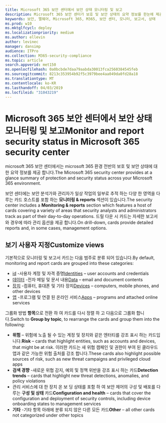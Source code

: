 ```yaml
---
title: Microsoft 365 보안 센터에서 보안 상태 모니터링 및 보고
description: Microsoft 365 보안 센터가 보호 및 보안 상태의 요약 정보를 한눈에 제공 하는 방법에 대해 설명 합니다.
keywords: 보안, 맬웨어, Microsoft 365, M365, 보안 센터, 모니터, 보고서, 상태
ms.prod: w10
ms.mktglfcycl: deploy
ms.localizationpriority: medium
ms.author: ellevin
author: levinec
manager: dansimp
audience: ITPro
ms.collection: M365-security-compliance
ms.topic: article
search.appverid: met150
ms.openlocfilehash: 0a0bcbde7daa79aabda30013fca2560384545feb
ms.sourcegitcommit: 8213c353954b92f5c3979bee4aa049da0fd28a18
ms.translationtype: MT
ms.contentlocale: ko-KR
ms.lasthandoff: 04/03/2019
ms.locfileid: "31043219"
---
```

# <a name="monitor-and-report-security-status-in-microsoft-365-security-center"></a><span data-ttu-id="20cbd-104">Microsoft 365 보안 센터에서 보안 상태 모니터링 및 보고</span><span class="sxs-lookup"><span data-stu-id="20cbd-104">Monitor and report security status in Microsoft 365 security center</span></span>

<span data-ttu-id="20cbd-105">microsoft 365 보안 센터에서는 microsoft 365 환경 전반의 보호 및 보안 상태에 대 한 요약 정보를 제공 합니다.</span><span class="sxs-lookup"><span data-stu-id="20cbd-105">The Microsoft 365 security center provides at a glance summary of protection and security status across your Microsoft 365 environment.</span></span>

<span data-ttu-id="20cbd-106">보안 센터에는 보안 분석가와 관리자가 일상 작업의 일부로 추적 하는 다양 한 영역을 다루는 카드 호스트를 포함 하는 **모니터링 & reports** 섹션이 있습니다.</span><span class="sxs-lookup"><span data-stu-id="20cbd-106">The security center includes a **Monitoring & reports** section which features a host of cards covering a variety of areas that security analysts and administrators track as part of their day-to-day operations.</span></span> <span data-ttu-id="20cbd-107">드릴 다운 시 카드는 자세한 보고서와 경우에 따라 관리 옵션을 제공 합니다.</span><span class="sxs-lookup"><span data-stu-id="20cbd-107">On drill-down, cards provide detailed reports and, in some cases, management options.</span></span>

## <a name="customize-views"></a><span data-ttu-id="20cbd-108">보기 사용자 지정</span><span class="sxs-lookup"><span data-stu-id="20cbd-108">Customize views</span></span>

<span data-ttu-id="20cbd-109">기본적으로 모니터링 및 보고서 카드는 다음 범주로 분류 되어 있습니다.</span><span class="sxs-lookup"><span data-stu-id="20cbd-109">By default, monitoring and report cards are grouped into these categories:</span></span>
  
* <span data-ttu-id="20cbd-110">[id](monitor-and-report-identities.md) -사용자 계정 및 자격 증명</span><span class="sxs-lookup"><span data-stu-id="20cbd-110">[Identities](monitor-and-report-identities.md) – user accounts and credentials</span></span>
* <span data-ttu-id="20cbd-111">[데이터](monitor-data.md) -전자 메일 및 문서 내용</span><span class="sxs-lookup"><span data-stu-id="20cbd-111">[Data](monitor-data.md) – email and document contents</span></span>
* <span data-ttu-id="20cbd-112">[장치](monitor-devices.md) -컴퓨터, 휴대폰 및 기타 장치</span><span class="sxs-lookup"><span data-stu-id="20cbd-112">[Devices](monitor-devices.md) – computers, mobile phones, and other devices</span></span>
* <span data-ttu-id="20cbd-113">[앱](monitor-apps.md) -프로그램 및 연결 된 온라인 서비스</span><span class="sxs-lookup"><span data-stu-id="20cbd-113">[Apps](monitor-apps.md) – programs and attached online services</span></span>

<span data-ttu-id="20cbd-114">그룹화 방법 **항목**으로 전환 하 여 카드를 다시 정렬 하 고 다음으로 그룹화 합니다.</span><span class="sxs-lookup"><span data-stu-id="20cbd-114">Switch to **Group by topic**, to rearrange the cards and group them into the following:</span></span>

* <span data-ttu-id="20cbd-115">**위험** – 위험에 노출 될 수 있는 계정 및 장치와 같은 엔터티를 강조 표시 하는 카드입니다.</span><span class="sxs-lookup"><span data-stu-id="20cbd-115">**Risk** – cards that highlight entities, such as accounts and devices, that might be at risk.</span></span> <span data-ttu-id="20cbd-116">이러한 카드는 새 위협 캠페인 및 권한이 부여 된 클라우드 앱과 같은 가능한 위험 출처를 강조 합니다.</span><span class="sxs-lookup"><span data-stu-id="20cbd-116">These cards also highlight possible sources of risk, such as new threat campaigns and privileged cloud apps</span></span>  
* <span data-ttu-id="20cbd-117">**검색 경향** -새로운 위협 감지, 예외 및 정책 위반을 강조 표시 하는 카드</span><span class="sxs-lookup"><span data-stu-id="20cbd-117">**Detection trends** – cards that highlight new threat detections, anomalies, and policy violations</span></span>
* <span data-ttu-id="20cbd-118">관리 서비스에 대 한 장치 온 보 딩 상태를 포함 하 여 보안 제어의 구성 및 배포를 다루는 **구성 및 상태** 카드</span><span class="sxs-lookup"><span data-stu-id="20cbd-118">**Configuration and health** – cards that cover the configuration and deployment of security controls, including device onboarding states to management services</span></span>
* <span data-ttu-id="20cbd-119">**기타** -기타 항목 아래에 분류 되지 않은 다른 모든 카드</span><span class="sxs-lookup"><span data-stu-id="20cbd-119">**Other** – all other cards not categorized under other topics</span></span>
